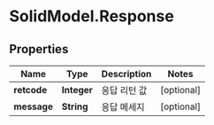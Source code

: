 # SolidModel.Response

## Properties
Name | Type | Description | Notes
------------ | ------------- | ------------- | -------------
**retcode** | **Integer** | 응답 리턴 값 | [optional] 
**message** | **String** | 응답 메세지 | [optional] 



